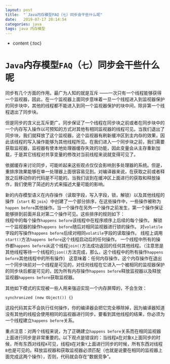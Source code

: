 ```yaml
---
layout: post
title:  "`Java内存模型FAQ（七）同步会干些什么呢"
date:   2019-07-17 20:14:54
categories: java
tags: java 内存模型
---
```


* content
{:toc}

# `Java`内存模型`FAQ`（`七`）同步会干些什么呢
同步有几个方面的作用。最广为人知的就是互斥 ——一次只有一个线程能够获得一个监视器，因此，在一个监视器上面同步意味着一旦一个线程进入到监视器保护的同步块中，其他的线程都不能进入到同一个监视器保护的块中间，除非第一个线程退出了同步块。

但是同步的含义比互斥更广。同步保证了一个线程在同步块之前或者在同步块中的一个内存写入操作以可预知的方式对其他有相同监视器的线程可见。当我们退出了同步块，我们就释放了这个监视器，这个监视器有刷新缓冲区到主内存的效果，因此该线程的写入操作能够为其他线程所见。在我们进入一个同步块之前，我们需要获取监视器，监视器有使本地处理器缓存失效的功能，因此变量会从主存重新加载，于是其它线程对共享变量的修改对当前线程来说就变得可见了。

依据缓存来讨论同步，可能听起来这些观点仅仅会影响到多处理器的系统。但是，重排序效果能够在单一处理器上面很容易见到。对编译器来说，在获取之前或者释放之后移动你的代码是不可能的。当我们谈到在缓冲区上面进行的获取和释放操作，我们使用了简述的方式来描述大量可能的影响。

新的内存模型语义在内存操作（读取字段，写入字段，锁，解锁）以及其他线程的操作（`start` 和 `join`）中创建了一个部分排序，在这些操作中，一些操作被称为`happen before`其他操作。当一个操作在另外一个操作之前发生，第一个操作保证能够排到前面并且对第二个操作可见。这些排序的规则如下：  
线程中的每个操作`happens before`该线程中在程序顺序上后续的每个操作。
解锁一个监视器的操作`happens before`随后对相同监视器进行锁的操作。
对`volatile`字段的写操作`happens before`后续对相同`volatile`字段的读取操作。
线程上调用`start()`方法`happens before`这个线程启动后的任何操作。
一个线程中所有的操作都`happens before`从这个线程`join()`方法成功返回的任何其他线程。（注意思是其他线程等待一个线程的`jion()`方法完成，那么，这个线程中的所有操作`happens before`其他线程中的所有操作）
这意味着：任何内存操作，这个内存操作在退出一个同步块前对一个线程是可见的，对任何线程在它进入一个被相同的监视器保护的同步块后都是可见的，因为所有内存操作`happens before`释放监视器以及释放监视器`happens before`获取监视器。

其他如下模式的实现被一些人用来强迫实现一个内存屏障的，不会生效：
```
synchronized (new Object()) {}
```
这段代码其实不会执行任何操作，你的编译器会把它完全移除掉，因为编译器知道没有其他的线程会使用相同的监视器进行同步。要看到其他线程的结果，你必须为一个线程建立`happens before`关系。

重点注意：对两个线程来说，为了正确建立`happens before`关系而在相同监视器上面进行同步是非常重要的。以下观点是错误的：当线程`A`在对象`X`上面同步的时候，所有东西对线程`A`可见，线程`B`在对象`Y`上面进行同步的时候，所有东西对线程`B`也是可见的。释放监视器和获取监视器必须匹配（也就是说要在相同的监视器上面完成这两个操作），否则，代码就会存在“数据竞争”。
